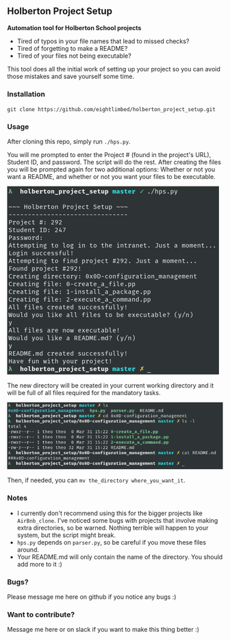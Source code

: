 ## Holberton Project Setup
**Automation tool for Holberton School projects**

- Tired of typos in your file names that lead to missed checks?
- Tired of forgetting to make a README?
- Tired of your files not being executable?

This tool does all the initial work of setting up your project so you can avoid
those mistakes and save yourself some time.

### Installation
`git clone https://github.com/eightlimbed/holberton_project_setup.git`

### Usage
After cloning this repo, simply run `./hps.py`.

You will me prompted to enter the Project # (found in the project's URL),
Student ID, and password. The script will do the rest. After creating the files
you will be prompted again for two additional options: Whether or not you want a
README, and whether or not you want your files to be executable.

![Step 1](images/hps1.png)

The new directory will be created in your current working directory and it will
be full of all files required for the mandatory tasks.

![Step 2](images/hps2.png)

Then, if needed, you can `mv the_directory where_you_want_it`.

### Notes
- I currently don't recommend using this for the bigger projects like
  `AirBnb_clone`. I've noticed some bugs with projects that involve making extra
directories, so be warned. Nothing terrible will happen to your system, but the
script might break.
- `hps.py` depends on `parser.py`, so be careful if you move these files around.
- Your README.md will only contain the name of the directory. You should add
  more to it :)

### Bugs?
Please message me here on github if you notice any bugs :)

### Want to contribute?
Message me here or on slack if you want to make this thing better :)
